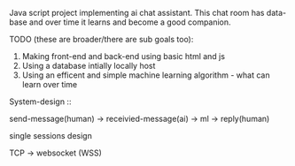 Java script project implementing ai chat assistant.
This chat room has data-base and over time it learns and become a good companion.

TODO (these are broader/there are sub goals too):
1. Making front-end and back-end using basic html and js
2. Using a database intially locally host 
3. Using an efficent and simple machine learning algorithm - what can learn over time

System-design ::

send-message(human) -> receivied-message(ai) -> ml -> reply(human)

single sessions design 

TCP -> websocket (WSS) 

